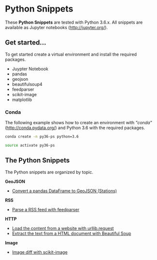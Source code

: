 # Python Snippets

These __Python Snippets__ are tested with Python 3.6.x. All snippets are 
available as Jupyter notebooks (http://jupyter.org/).


## Get started...
To get started create a virtual environment and install the required packages. 

- Juypter Notebook
- pandas 
- geojson
- beautifulsoup4
- feedparser
- scikit-image 
- matplotlib


### Conda
The following example shows how to create an environment with _"conda"_ 
(http://conda.pydata.org/) and Python 3.6 with
the required packages.

```bash
conda create -n py36-ps python=3.6

source activate py36-ps

``` 

## The Python Snippets
The Python snippets are organized by topic.

__GeoJSON__
- [Convert a pandas DataFrame to GeoJSON (Stations) ](geojson/geojson_stations.ipynb)

__RSS__
- [Parse a RSS feed with feedparser](rss/feedparser.ipynb)

__HTTP__
- [Load the content from a website with urllib.request](http/urlib.ipynb)
- [Extract the text from a HTML document with Beautiful Soup](http/beautifulsoup4.ipynb)

__Image__
- [Image diff with scikit-image](image/image_diff.ipynb)